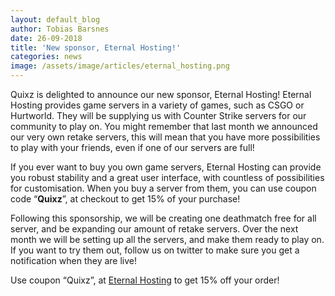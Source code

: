 ```yaml
---
layout: default_blog
author: Tobias Barsnes
date: 26-09-2018
title: 'New sponsor, Eternal Hosting!'
categories: news
image: /assets/image/articles/eternal_hosting.png
---
```

Quixz is delighted to announce our new sponsor, Eternal Hosting! Eternal Hosting provides game servers in a variety of games, such as CSGO or Hurtworld. They will be supplying us with Counter Strike servers for our community to play on. You might remember that last month we announced our very own retake servers, this will mean that you have more possibilities to play with your friends, even if one of our servers are full!

If you ever want to buy you own game servers, Eternal Hosting can provide you robust stability and a great user interface, with countless of possibilities for customisation. When you buy a server from them, you can use coupon code “**Quixz**”, at checkout to get 15% of your purchase!

Following this sponsorship, we will be creating one deathmatch free for all server, and be expanding our amount of retake servers. Over the next month we will be setting up all the servers, and make them ready to play on. If you want to try them out, follow us on twitter to make sure you get a notification when they are live!

Use coupon “Quixz”, at [Eternal Hosting](https://eternalhosting.net/) to get 15% off your order!
